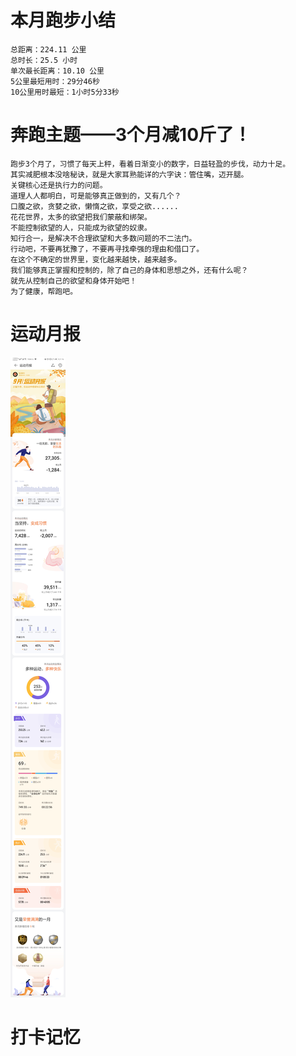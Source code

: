 # 本月跑步小结
```
总距离：224.11 公里
总时长：25.5 小时
单次最长距离：10.10 公里
5公里最短用时：29分46秒
10公里用时最短：1小时5分33秒
```
# 奔跑主题——3个月减10斤了！
```
跑步3个月了，习惯了每天上秤，看着日渐变小的数字，日益轻盈的步伐，动力十足。
其实减肥根本没啥秘诀，就是大家耳熟能详的六字诀：管住嘴，迈开腿。
关键核心还是执行力的问题。
道理人人都明白，可是能够真正做到的，又有几个？
口腹之欲，贪婪之欲，懒惰之欲，享受之欲......
花花世界，太多的欲望把我们蒙蔽和绑架。
不能控制欲望的人，只能成为欲望的奴隶。
知行合一，是解决不合理欲望和大多数问题的不二法门。
行动吧，不要再犹豫了，不要再寻找牵强的理由和借口了。
在这个不确定的世界里，变化越来越快，越来越多。
我们能够真正掌握和控制的，除了自己的身体和思想之外，还有什么呢？
就先从控制自己的欲望和身体开始吧！
为了健康，帮跑吧。
```

# 运动月报
![2020年9月](月报_202009.jpg)

# 打卡记忆
```

```
